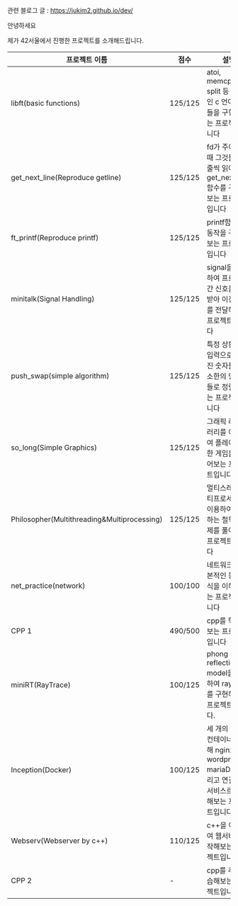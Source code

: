 관련 블로그 글 : https://jukim2.github.io/dev/

안녕하세요

제가 42서울에서 진행한 프로젝트를 소개해드립니다.

|프로젝트 이름|점수|설명|
|---|---|---|
|libft(basic functions)|125/125|atoi, memcpy, split 등 기본적인 c 언어 함수들을 구현해보는 프로젝트입니다|
|get_next_line(Reproduce getline)|125/125|fd가 주어졌을 때 그것들을 한줄씩 읽어오는 get_next_line 함수를 구현해보는 프로젝트입니다|
|ft_printf(Reproduce printf)|125/125|printf함수의 동작을 구현해보는 프로젝트입니다|
|minitalk(Signal Handling)|125/125|signal을 이용하여 프로세스 간 신호를 주고받아 이진 정보를 전달해보는 프로젝트입니다|
|push_swap(simple algorithm)|125/125|특정 상황에서 입력으로 주어진 숫자들을 최소한의 명령어들로 정렬해보는 프로젝트입니다|
|so_long(Simple Graphics)|125/125|그래픽 라이브러리를 이용하여 플레이가능한 게임을 만들어보는 프로젝트입니다|
|Philosopher(Multithreading&Multiprocessing)|125/125|멀티스레딩/멀티프로세싱을 이용하여 식사하는 철학자 문제를 풀어보는 프로젝트입니다|
|net_practice(network)|100/100|네트워크의 기본적인 동작 방식을 이해해보는 프로젝트입니다|
|CPP 1|490/500|cpp를 학습해보는 프로젝트입니다|
|miniRT(RayTrace)|100/125|phong reflection model을 이용하여 raytrace를 구현해보는 프로젝트입니다.|
|Inception(Docker)|100/125|세 개의 도커 컨테이너를 통해 nginx, wordpress, mariaDB를 돌리고 연결하여 서비스르 제공해보는 프로젝트입니다.|
|Webserv(Webserver by c++)|110/125|c++을 이용하여 웹서버를 제작해보는 프로젝트입니다.|
|CPP 2|-|cpp를 추가 학습해보는 프로젝트입니다|



